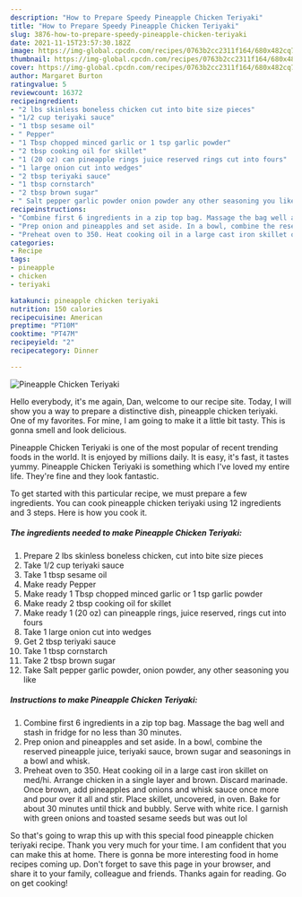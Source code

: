 ```yaml
---
description: "How to Prepare Speedy Pineapple Chicken Teriyaki"
title: "How to Prepare Speedy Pineapple Chicken Teriyaki"
slug: 3876-how-to-prepare-speedy-pineapple-chicken-teriyaki
date: 2021-11-15T23:57:30.182Z
image: https://img-global.cpcdn.com/recipes/0763b2cc2311f164/680x482cq70/pineapple-chicken-teriyaki-recipe-main-photo.jpg
thumbnail: https://img-global.cpcdn.com/recipes/0763b2cc2311f164/680x482cq70/pineapple-chicken-teriyaki-recipe-main-photo.jpg
cover: https://img-global.cpcdn.com/recipes/0763b2cc2311f164/680x482cq70/pineapple-chicken-teriyaki-recipe-main-photo.jpg
author: Margaret Burton
ratingvalue: 5
reviewcount: 16372
recipeingredient:
- "2 lbs skinless boneless chicken cut into bite size pieces"
- "1/2 cup teriyaki sauce"
- "1 tbsp sesame oil"
- " Pepper"
- "1 Tbsp chopped minced garlic or 1 tsp garlic powder"
- "2 tbsp cooking oil for skillet"
- "1 (20 oz) can pineapple rings juice reserved rings cut into fours"
- "1 large onion cut into wedges"
- "2 tbsp teriyaki sauce"
- "1 tbsp cornstarch"
- "2 tbsp brown sugar"
- " Salt pepper garlic powder onion powder any other seasoning you like"
recipeinstructions:
- "Combine first 6 ingredients in a zip top bag. Massage the bag well and stash in fridge for no less than 30 minutes."
- "Prep onion and pineapples and set aside. In a bowl, combine the reserved pineapple juice, teriyaki sauce, brown sugar and seasonings in a bowl and whisk."
- "Preheat oven to 350. Heat cooking oil in a large cast iron skillet on med/hi. Arrange chicken in a single layer and brown. Discard marinade. Once brown, add pineapples and onions and whisk sauce once more and pour over it all and stir. Place skillet, uncovered, in oven. Bake for about 30 minutes until thick and bubbly. Serve with white rice. I garnish with green onions and toasted sesame seeds but was out lol"
categories:
- Recipe
tags:
- pineapple
- chicken
- teriyaki

katakunci: pineapple chicken teriyaki 
nutrition: 150 calories
recipecuisine: American
preptime: "PT10M"
cooktime: "PT47M"
recipeyield: "2"
recipecategory: Dinner

---
```



![Pineapple Chicken Teriyaki](https://img-global.cpcdn.com/recipes/0763b2cc2311f164/680x482cq70/pineapple-chicken-teriyaki-recipe-main-photo.jpg)

Hello everybody, it's me again, Dan, welcome to our recipe site. Today, I will show you a way to prepare a distinctive dish, pineapple chicken teriyaki. One of my favorites. For mine, I am going to make it a little bit tasty. This is gonna smell and look delicious.



Pineapple Chicken Teriyaki is one of the most popular of recent trending foods in the world. It is enjoyed by millions daily. It is easy, it's fast, it tastes yummy. Pineapple Chicken Teriyaki is something which I've loved my entire life. They're fine and they look fantastic.


To get started with this particular recipe, we must prepare a few ingredients. You can cook pineapple chicken teriyaki using 12 ingredients and 3 steps. Here is how you cook it.

<!--inarticleads1-->

##### The ingredients needed to make Pineapple Chicken Teriyaki:

1. Prepare 2 lbs skinless boneless chicken, cut into bite size pieces
1. Take 1/2 cup teriyaki sauce
1. Take 1 tbsp sesame oil
1. Make ready  Pepper
1. Make ready 1 Tbsp chopped minced garlic or 1 tsp garlic powder
1. Make ready 2 tbsp cooking oil for skillet
1. Make ready 1 (20 oz) can pineapple rings, juice reserved, rings cut into fours
1. Take 1 large onion cut into wedges
1. Get 2 tbsp teriyaki sauce
1. Take 1 tbsp cornstarch
1. Take 2 tbsp brown sugar
1. Take  Salt pepper garlic powder, onion powder, any other seasoning you like




<!--inarticleads2-->

##### Instructions to make Pineapple Chicken Teriyaki:

1. Combine first 6 ingredients in a zip top bag. Massage the bag well and stash in fridge for no less than 30 minutes.
1. Prep onion and pineapples and set aside. In a bowl, combine the reserved pineapple juice, teriyaki sauce, brown sugar and seasonings in a bowl and whisk.
1. Preheat oven to 350. Heat cooking oil in a large cast iron skillet on med/hi. Arrange chicken in a single layer and brown. Discard marinade. Once brown, add pineapples and onions and whisk sauce once more and pour over it all and stir. Place skillet, uncovered, in oven. Bake for about 30 minutes until thick and bubbly. Serve with white rice. I garnish with green onions and toasted sesame seeds but was out lol




So that's going to wrap this up with this special food pineapple chicken teriyaki recipe. Thank you very much for your time. I am confident that you can make this at home. There is gonna be more interesting food in home recipes coming up. Don't forget to save this page in your browser, and share it to your family, colleague and friends. Thanks again for reading. Go on get cooking!
